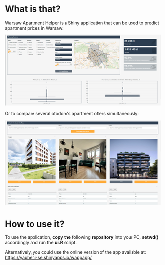 # What is that?
Warsaw Apartment Helper is a Shiny application that can be used to predict apartment prices in Warsaw:

![alt text](https://github.com/yauheni-se/wappapp/blob/main/img/wappapp.png)

Or to compare several otodom's apartment offers simultaneously:

![alt text](https://github.com/yauheni-se/wappapp/blob/main/img/wappapp_2.png)

# How to use it?
To use the application, **copy** **the** following **repository** into your PC, **setwd()** accordingly and run the **ui.R** script.

Alternatively, you could use the online version of the app available at: https://yauheni-se.shinyapps.io/wappapp/
